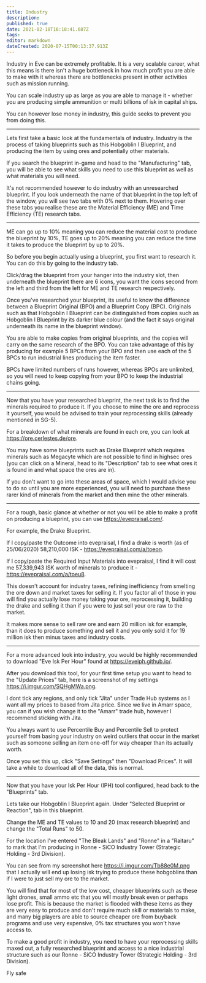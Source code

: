```yaml
---
title: Industry
description: 
published: true
date: 2021-02-18T16:18:41.687Z
tags: 
editor: markdown
dateCreated: 2020-07-15T00:13:37.913Z
---
```


Industry in Eve can be extremely profitable.  It is a very scalable career, what this means is there isn't a huge bottleneck in how much profit you are able to make with it whereas there are bottlenecks present in other activities such as mission running.

You can scale industry up as large as you are able to manage it - whether you are producing simple ammunition or multi billions of isk in capital ships.

You can however lose money in industry, this guide seeks to prevent you from doing this.

---
Lets first take a basic look at the fundamentals of industry.  Industry is the process of taking blueprints such as this Hobgoblin I Blueprint, and producing the item by using ores and potentially other materials.

If you search the blueprint in-game and head to the "Manufacturing" tab, you will be able to see what skills you need to use this blueprint as well as what materials you will need.

It's not recommended however to do industry with an unresearched blueprint.  If you look underneath the name of that blueprint in the top left of the window, you will see two tabs with 0% next to them.  Hovering over these tabs you realise these are the Material Efficiency (ME) and Time Efficiency (TE) research tabs.

---
ME can go up to 10% meaning you can reduce the material cost to produce the blueprint by 10%, TE goes up to 20% meaning you can reduce the time it takes to produce the blueprint by up to 20%.

So before you begin actually using a blueprint, you first want to research it.  You can do this by going to the industry tab.

Click/drag the blueprint from your hanger into the industry slot, then underneath the blueprint there are 6 icons, you want the icons second from the left and third from the left for ME and TE research respectively.

Once you've researched your blueprint, its useful to know the difference between a Blueprint Original (BPO) and a Blueprint Copy (BPC).  Originals such as that Hobgoblin I Blueprint can be distinguished from copies such as Hobgoblin I Blueprint by its darker blue colour (and the fact it says original underneath its name in the blueprint window).

You are able to make copies from original blueprints, and the copies will carry on the same research of the BPO.  You can take advantage of this by producing for example 5 BPCs from your BPO and then use each of the 5 BPCs to run industrial lines producing the item faster.

BPCs have limited numbers of runs however, whereas BPOs are unlimited, so you will need to keep copying from your BPO to keep the industrial chains going.

---
Now that you have your researched blueprint, the next task is to find the minerals required to produce it.  If you choose to mine the ore and reprocess it yourself, you would be advised to train your reprocessing skills (already mentioned in SG-5).

For a breakdown of what minerals are found in each ore, you can look at https://ore.cerlestes.de/ore.

You may have some blueprints such as Drake Blueprint which requires minerals such as Megacyte which are not possible to find in highsec ores (you can click on a Mineral, head to its "Description" tab to see what ores it is found in and what space the ores are in).

If you don't want to go into these areas of space, which I would advise you to do so until you are more experienced, you will need to purchase these rarer kind of minerals from the market and then mine the other minerals.

---
For a rough, basic glance at whether or not you will be able to make a profit on producing a blueprint, you can use https://evepraisal.com/.

For example, the Drake Blueprint.

If I copy/paste the Outcome into evepraisal, I find a drake is worth (as of 25/06/2020) 58,210,000 ISK - https://evepraisal.com/a/toeon.

If I copy/paste the Required Input Materials into evepraisal, I find it will cost me 57,339,943 ISK worth of minerals to produce it - https://evepraisal.com/a/toeu8.

This doesn't account for industry taxes, refining inefficiency from smelting the ore down and market taxes for selling it.  If you factor all of those in you will find you actually lose money taking your ore, reprocessing it, building the drake and selling it than if you were to just sell your ore raw to the market.

It makes more sense to sell raw ore and earn 20 million isk for example, than it does to produce something and sell it and you only sold it for 19 million isk then minus taxes and industry costs.

---
For a more advanced look into industry, you would be highly recommended to download "Eve Isk Per Hour" found at https://eveiph.github.io/.

After you download this tool, for your first time setup you want to head to the "Update Prices" tab, here is a screenshot of my settings https://i.imgur.com/SQHgMWa.png.

I dont tick any regions, and only tick "Jita" under Trade Hub systems as I want all my prices to based from Jita price.  Since we live in Amarr space, you can if you wish change it to the "Amarr" trade hub, however I recommend sticking with Jita.

You always want to use Percentile Buy and Percentile Sell to protect yourself from basing your industry on weird outliers that occur in the market such as someone selling an item one-off for way cheaper than its actually worth.

Once you set this up, click "Save Settings" then "Download Prices".  It will take a while to download all of the data, this is normal.

---
Now that you have your Isk Per Hour (IPH) tool configured, head back to the "Blueprints" tab.

Lets take our Hobgoblin I Blueprint again.  Under "Selected Blueprint or Reaction", tab in this blueprint.

Change the ME and TE values to 10 and 20 (max research blueprint) and change the "Total Runs" to 50.

For the location I've entered "The Bleak Lands" and "Ronne" in a "Raitaru" to mark that I'm producing in Ronne - SiCO Industry Tower (Strategic Holding - 3rd Division).

You can see from my screenshot here https://i.imgur.com/Tb88e0M.png that I actually will end up losing isk trying to produce these hobgoblins than if I were to just sell my ore to the market.

You will find that for most of the low cost, cheaper blueprints such as these light drones, small ammo etc that you will mostly break even or perhaps lose profit.  This is because the market is flooded with these items as they are very easy to produce and don't require much skill or materials to make, and many big players are able to source cheaper ore from buyback programs and use very expensive, 0% tax structures you won't have access to.

To make a good profit in industry, you need to have your reprocessing skills maxed out, a fully researched blueprint and access to a nice industrial structure such as our Ronne - SiCO Industry Tower (Strategic Holding - 3rd Division).

Fly safe